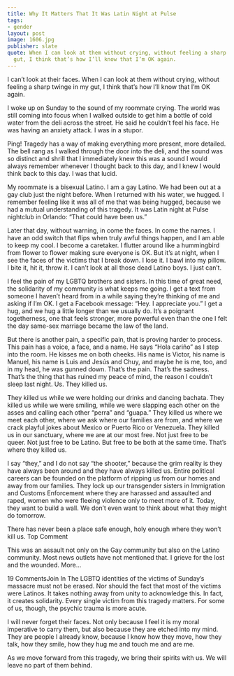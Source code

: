 ```yaml
---
title: Why It Matters That It Was Latin Night at Pulse
tags:
- gender
layout: post
image: 1606.jpg
publisher: slate
quote: When I can look at them without crying, without feeling a sharp twinge in my
  gut, I think that’s how I’ll know that I’m OK again.
---
```


I can’t look at their faces. When I can look at them without crying, without feeling a sharp twinge in my gut, I think that’s how I’ll know that I’m OK again.

I woke up on Sunday to the sound of my roommate crying. The world was still coming into focus when I walked outside to get him a bottle of cold water from the deli across the street. He said he couldn’t feel his face. He was having an anxiety attack. I was in a stupor.

Ping! Tragedy has a way of making everything more present, more detailed. The bell rang as I walked through the door into the deli, and the sound was so distinct and shrill that I immediately knew this was a sound I would always remember whenever I thought back to this day, and I knew I would think back to this day. I was that lucid.

My roommate is a bisexual Latino. I am a gay Latino. We had been out at a gay club just the night before. When I returned with his water, we hugged. I remember feeling like it was all of me that was being hugged, because we had a mutual understanding of this tragedy. It was Latin night at Pulse nightclub in Orlando: “That could have been us.”

Later that day, without warning, in come the faces. In come the names. I have an odd switch that flips when truly awful things happen, and I am able to keep my cool. I become a caretaker. I flutter around like a hummingbird from flower to flower making sure everyone is OK. But it’s at night, when I see the faces of the victims that I break down. I lose it. I bawl into my pillow. I bite it, hit it, throw it. I can’t look at all those dead Latino boys. I just can’t.

I feel the pain of my LGBTQ brothers and sisters. In this time of great need, the solidarity of my community is what keeps me going. I get a text from someone I haven’t heard from in a while saying they’re thinking of me and asking if I’m OK. I get a Facebook message: “Hey. I appreciate you.” I get a hug, and we hug a little longer than we usually do. It’s a poignant togetherness, one that feels stronger, more powerful even than the one I felt the day same-sex marriage became the law of the land.

But there is another pain, a specific pain, that is proving harder to process. This pain has a voice, a face, and a name. He says “Hola cariño” as I step into the room. He kisses me on both cheeks. His name is Victor, his name is Manuel, his name is Luis and Jesús and Chuy, and maybe he is me, too, and in my head, he was gunned down. That’s the pain. That’s the sadness. That’s the thing that has ruined my peace of mind, the reason I couldn’t sleep last night. Us. They killed us.

They killed us while we were holding our drinks and dancing bachata. They killed us while we were smiling, while we were slapping each other on the asses and calling each other “perra” and “guapa.” They killed us where we meet each other, where we ask where our families are from, and where we crack playful jokes about Mexico or Puerto Rico or Venezuela. They killed us in our sanctuary, where we are at our most free. Not just free to be queer. Not just free to be Latino. But free to be both at the same time. That’s where they killed us.

I say “they,” and I do not say “the shooter,” because the grim reality is they have always been around and they have always killed us. Entire political careers can be founded on the platform of ripping us from our homes and away from our families. They lock up our transgender sisters in Immigration and Customs Enforcement where they are harassed and assaulted and raped, women who were fleeing violence only to meet more of it. Today, they want to build a wall. We don’t even want to think about what they might do tomorrow.

There has never been a place safe enough, holy enough where they won’t kill us.
Top Comment

This was an assault not only on the Gay community but also on the Latino community. Most news outlets have not mentioned that. I grieve for the lost and the wounded.   More...

19 CommentsJoin In
The LGBTQ identities of the victims of Sunday’s massacre must not be erased. Nor should the fact that most of the victims were Latinos. It takes nothing away from unity to acknowledge this. In fact, it creates solidarity. Every single victim from this tragedy matters. For some of us, though, the psychic trauma is more acute.

I will never forget their faces. Not only because I feel it is my moral imperative to carry them, but also because they are etched into my mind. They are people I already know, because I know how they move, how they talk, how they smile, how they hug me and touch me and are me.

As we move forward from this tragedy, we bring their spirits with us. We will leave no part of them behind.